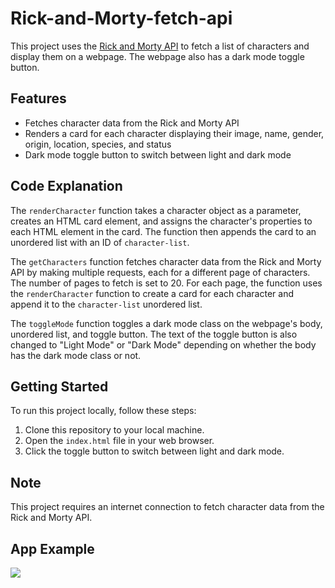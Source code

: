 # Rick-and-Morty-fetch-api

This project uses the [Rick and Morty API](https://rickandmortyapi.com/) to fetch a list of characters and display them on a webpage. The webpage also has a dark mode toggle button.

## Features

-   Fetches character data from the Rick and Morty API
-   Renders a card for each character displaying their image, name, gender, origin, location, species, and status
-   Dark mode toggle button to switch between light and dark mode

## Code Explanation

The `renderCharacter` function takes a character object as a parameter, creates an HTML card element, and assigns the character's properties to each HTML element in the card. The function then appends the card to an unordered list with an ID of `character-list`.

The `getCharacters` function fetches character data from the Rick and Morty API by making multiple requests, each for a different page of characters. The number of pages to fetch is set to 20. For each page, the function uses the `renderCharacter` function to create a card for each character and append it to the `character-list` unordered list.

The `toggleMode` function toggles a dark mode class on the webpage's body, unordered list, and toggle button. The text of the toggle button is also changed to "Light Mode" or "Dark Mode" depending on whether the body has the dark mode class or not.

## Getting Started

To run this project locally, follow these steps:

1. Clone this repository to your local machine.
2. Open the `index.html` file in your web browser.
3. Click the toggle button to switch between light and dark mode.

## Note

This project requires an internet connection to fetch character data from the Rick and Morty API.

## App Example

![](https://github.com/RobertoMarungo/Rick-and-Morty-fetch-api/blob/main/Rick%20and%20morty%20Giph.gif)
